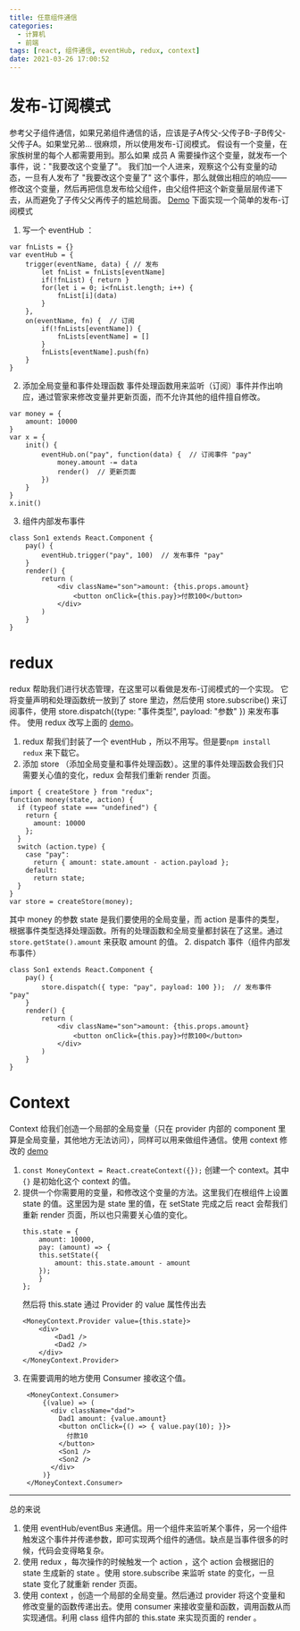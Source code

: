 ```yaml
---
title: 任意组件通信
categories:
  - 计算机
  - 前端
tags: [react, 组件通信, eventHub, redux, context]
date: 2021-03-26 17:00:52
---
```



# 发布-订阅模式
参考父子组件通信，如果兄弟组件通信的话，应该是子A传父-父传子B-子B传父-父传子A。如果堂兄弟...
很麻烦，所以使用发布-订阅模式。
假设有一个变量，在家族树里的每个人都需要用到。那么如果 成员 A 需要操作这个变量，就发布一个事件，说："我要改这个变量了"。
我们加一个人进来，观察这个公有变量的动态，一旦有人发布了 "我要改这个变量了" 这个事件，那么就做出相应的响应——修改这个变量，然后再把信息发布给父组件，由父组件把这个新变量层层传递下去，从而避免了子传父父再传子的尴尬局面。
[Demo](https://codesandbox.io/s/eventhub-xzn6t?file=/src/index.js)
下面实现一个简单的发布-订阅模式
1. 写一个 eventHub ：
```
var fnLists = {}
var eventHub = {
    trigger(eventName, data) { // 发布
        let fnList = fnLists[eventName]
        if(!fnList) { return }
        for(let i = 0; i<fnList.length; i++) {
            fnList[i](data)
        }
    },
    on(eventName, fn) {  // 订阅
        if(!fnLists[eventName]) {
            fnLists[eventName] = []
        }
        fnLists[eventName].push(fn)
    }
}
```
2. 添加全局变量和事件处理函数
事件处理函数用来监听（订阅）事件并作出响应，通过管家来修改变量并更新页面，而不允许其他的组件擅自修改。
```
var money = {
    amount: 10000
}
var x = {
    init() {
        eventHub.on("pay", function(data) {  // 订阅事件 "pay"
            money.amount -= data
            render()  // 更新页面
        })
    }
}
x.init()
```
3. 组件内部发布事件
```
class Son1 extends React.Component {
    pay() {
        eventHub.trigger("pay", 100)  // 发布事件 "pay"
    }
    render() {
        return (
            <div className="son">amount: {this.props.amount}
                <button onClick={this.pay}>付款100</button>
            </div>
        )
    }
}
```

# redux
redux 帮助我们进行状态管理，在这里可以看做是发布-订阅模式的一个实现。
它将变量声明和处理函数统一放到了 store 里边，然后使用 store.subscribe() 来订阅事件，使用 store.dispatch({type: "事件类型", payload: "参数" }) 来发布事件。
使用 redux 改写上面的 [demo](https://codesandbox.io/s/redux-6j6gt?file=/src/index.js)。
1. redux 帮我们封装了一个 eventHub ，所以不用写。但是要`npm install redux` 来下载它。
2. 添加 store （添加全局变量和事件处理函数）。这里的事件处理函数会我们只需要关心值的变化，redux 会帮我们重新 render 页面。
```
import { createStore } from "redux";
function money(state, action) {
  if (typeof state === "undefined") {
    return {
      amount: 10000
    };
  }
  switch (action.type) {
    case "pay":
      return { amount: state.amount - action.payload };
    default:
      return state;
  }
}
var store = createStore(money);
```
其中 money 的参数 state 是我们要使用的全局变量，而 action 是事件的类型，根据事件类型选择处理函数。所有的处理函数和全局变量都封装在了这里。通过 `store.getState().amount` 来获取 amount 的值。
2. dispatch 事件（组件内部发布事件）
```
class Son1 extends React.Component {
    pay() {
        store.dispatch({ type: "pay", payload: 100 });  // 发布事件 "pay"
    }
    render() {
        return (
            <div className="son">amount: {this.props.amount}
                <button onClick={this.pay}>付款100</button>
            </div>
        )
    }
}
```

# Context
Context 给我们创造一个局部的全局变量（只在 provider 内部的 component 里算是全局变量，其他地方无法访问），同样可以用来做组件通信。使用 context 修改的 [demo](https://codesandbox.io/s/context-zujiantongxin-sjqv8?file=/src/index.js)
1. `const MoneyContext = React.createContext({});` 创建一个 context。其中 `{}` 是初始化这个 context 的值。
2. 提供一个你需要用的变量，和修改这个变量的方法。这里我们在根组件上设置 state 的值。这里因为是 state 里的值，在 setState 完成之后 react 会帮我们重新 render 页面，所以也只需要关心值的变化。
    ```
    this.state = {
        amount: 10000,
        pay: (amount) => {
        this.setState({
            amount: this.state.amount - amount
        });
        }
    };
    ```
    然后将 this.state 通过 Provider 的 value 属性传出去
    ```
    <MoneyContext.Provider value={this.state}>
        <div>
            <Dad1 />
            <Dad2 />
        </div>
    </MoneyContext.Provider>
    ```
3. 在需要调用的地方使用 Consumer 接收这个值。
   ```
    <MoneyContext.Consumer>
        {(value) => (
          <div className="dad">
            Dad1 amount: {value.amount}
            <button onClick={() => { value.pay(10); }}>
              付款10
            </button>
            <Son1 />
            <Son2 />
          </div>
        )}
    </MoneyContext.Consumer>
   ```

--------

总的来说
1. 使用 eventHub/eventBus 来通信。用一个组件来监听某个事件，另一个组件触发这个事件并传递参数，即可实现两个组件的通信。缺点是当事件很多的时候，代码会变得略复杂。
2. 使用 redux ，每次操作的时候触发一个 action ，这个 action 会根据旧的 state 生成新的 state 。使用 store.subscribe 来监听 state 的变化，一旦 state 变化了就重新 render 页面。
3. 使用 context ，创造一个局部的全局变量。然后通过 provider 将这个变量和修改变量的函数传递出去。使用 consumer 来接收变量和函数，调用函数从而实现通信。利用 class 组件内部的 this.state 来实现页面的 render 。
